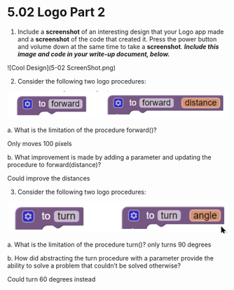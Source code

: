 # 5.02 Logo Part 2

1. Include a **screenshot** of an  interesting design that your Logo app made and a **screenshot** of the code that created it. Press the power button and volume down at the same time to take a **screenshot**.  ***Include this image and code in your write-up document, below.***

![Cool Design](5-02 ScreenShot.png)

2. Consider the following two logo procedures:

![Graphic 1](Graphic-5-2-1.png)

a. What is the limitation of the procedure forward()?

Only moves 100 pixels

b. What improvement is made by adding a parameter and updating the procedure to forward(distance)?

Could improve the distances

3. Consider the following two logo procedures:

![Graphic 1](Graphic-5-2-2.png)

a. What is the limitation of the procedure turn()?
only turns 90 degrees

b. How did abstracting the turn procedure with a parameter provide the ability to solve a problem that couldn’t be solved otherwise?

Could turn 60 degrees instead
